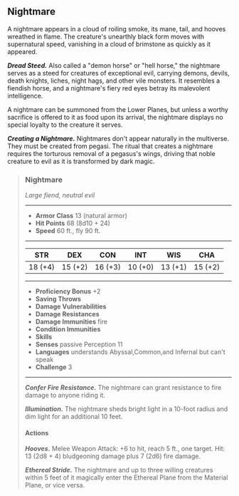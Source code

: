 ## Nightmare
A nightmare appears in a cloud of roiling smoke, its mane, tail, and hooves wreathed in flame. The creature's unearthly black form moves with supernatural speed, vanishing in a cloud of brimstone as quickly as it appeared.

***Dread Steed.*** Also called a "demon horse" or "hell horse," the nightmare serves as a steed for creatures of exceptional evil, carrying demons, devils, death knights, liches, night hags, and other vile monsters. It resembles a fiendish horse, and a nightmare's fiery red eyes betray its malevolent intelligence.

A nightmare can be summoned from the Lower Planes, but unless a worthy sacrifice is offered to it as food upon its arrival, the nightmare displays no special loyalty to the creature it serves.

***Creating a Nightmare.*** Nightmares don't appear naturally in the multiverse. They must be created from pegasi. The ritual that creates a nightmare requires the torturous removal of a pegasus's wings, driving that noble creature to evil as it is transformed by dark magic.

>### Nightmare
>*Large fiend, neutral evil*
>___
>- **Armor Class** 13 (natural armor)
>- **Hit Points** 68 (8d10 + 24)
>- **Speed** 60 ft., fly 90 ft.
>___
>|**STR**|**DEX**|**CON**|**INT**|**WIS**|**CHA**|
>|:---:|:---:|:---:|:---:|:---:|:---:|
>|18 (+4)|15 (+2)|16 (+3)|10 (+0)|13 (+1)|15 (+2)|
>
>___
>- **Proficiency Bonus** +2
>- **Saving Throws** 
>- **Damage Vulnerabilities** 
>- **Damage Resistances** 
>- **Damage Immunities** fire
>- **Condition Immunities** 
>- **Skills** 
>- **Senses** passive Perception 11
>- **Languages** understands Abyssal,Common,and Infernal but can't speak
>- **Challenge** 3
>___
>***Confer Fire Resistance.*** The nightmare can grant resistance to fire damage to anyone riding it.
>
>***Illumination.*** The nightmare sheds bright light in a 10-foot radius and dim light for an additional 10 feet.
>
>#### Actions
>***Hooves.*** Melee Weapon Attack: +6 to hit, reach 5 ft., one target. Hit: 13 (2d8 + 4) bludgeoning damage plus 7 (2d6) fire damage.
>
>***Ethereal Stride.*** The nightmare and up to three willing creatures within 5 feet of it magically enter the Ethereal Plane from the Material Plane, or vice versa.
>
